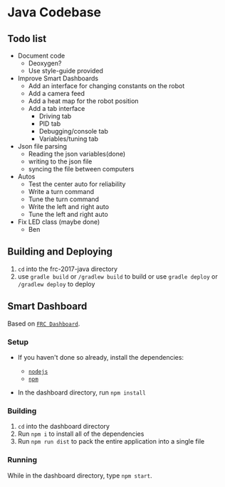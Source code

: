 # Java Codebase

## Todo list
* Document code
    * Deoxygen?
    * Use style-guide provided 
* Improve Smart Dashboards
    * Add an interface for changing constants on the robot
    * Add a camera feed
    * Add a heat map for the robot position
    * Add a tab interface
        * Driving tab
        * PID tab
        * Debugging/console tab
        * Variables/tuning tab
* Json file parsing
    * Reading the json variables(done)
    * writing to the json file
    * syncing the file between computers
* Autos
    * Test the center auto for reliability
    * Write a turn command
    * Tune the turn command
    * Write the left and right auto
    * Tune the left and right auto
* Fix LED class (maybe done)
    * Ben

## Building and Deploying
1. `cd` into the frc-2017-java directory
2. use `gradle build` or `/gradlew build` to build or use `gradle deploy` or `/gradlew deploy` to deploy


## Smart Dashboard

Based on [`FRC Dashboard`](https://frcdashboard.github.io/).

### Setup
* If you haven't done so already, install the dependencies:
    * [`nodejs`](https://nodejs.org)
    * [`npm`](https://npmjs.com)

* In the dashboard directory, run `npm install`

### Building
1. `cd` into the dashboard directory
2. Run `npm i` to install all of the dependencies
3. Run `npm run dist` to pack the entire application into a single file

### Running
While in the dashboard directory, type `npm start`.